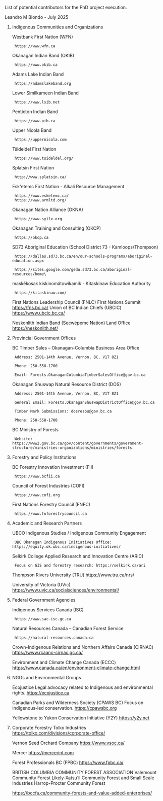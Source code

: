List of potential contributors for the PhD project execution.

Leandro M Biondo - July 2025

1. Indigenous Communities and Organizations 


    Westbank First Nation (WFN)

        https://www.wfn.ca

    Okanagan Indian Band (OKIB)

        https://www.okib.ca
    Adams Lake Indian Band

        https://adamslakeband.org

    Lower Similkameen Indian Band

        https://www.lsib.net

    Penticton Indian Band

        https://www.pib.ca

    Upper Nicola Band

        https://uppernicola.com
        
    Tŝideldel First Nation

        https://www.tsideldel.org/


    Splatsin First Nation

        http://www.splatsin.ca/

    Esk'etemc First Nation - Alkali Resource Management

        https://www.esketemc.ca/
        https://www.armltd.org/

    Okanagan Nation Alliance (OKNA) 

        https://www.syilx.org

    Okanagan Training and Consulting (OKCP)

        https://okcp.ca

    SD73 Aboriginal Education (School District 73 - Kamloops/Thompson)

        https://dallas.sd73.bc.ca/en/our-schools-programs/aboriginal-education.aspx

        https://sites.google.com/gedu.sd73.bc.ca/aboriginal-resources/home\

    maskêkosak kiskinomâtowikamik - Kitaskinaw Education Authority

        https://kitaskinaw.com/


    First Nations Leadership Council (FNLC) 
        First Nations Summit
        https://fns.bc.ca/
        Union of BC Indian Chiefs (UBCIC)
        https://www.ubcic.bc.ca/


    Neskonlith Indian Band (Secwépemc Nation) Land Office
    https://neskonlith.net/

2. Provincial Government Offices


    BC Timber Sales – Okanagan-Columbia Business Area Office

        Address: 2501-14th Avenue, Vernon, BC, V1T 8Z1

        Phone: 250-558-1700

        Email: Forests.OkanaganColumbiaTimberSalesOffice@gov.bc.ca

    Okanagan Shuswap Natural Resource District (DOS)

        Address: 2501-14th Avenue, Vernon, BC, V1T 8Z1

        General Email: Forests.OkanaganShuswapDistrictOffice@gov.bc.ca

        Timber Mark Submissions: dosresou@gov.bc.ca

        Phone: 250-558-1700

    BC Ministry of Forests

        Website: https://www2.gov.bc.ca/gov/content/governments/government-structure/ministries-organizations/ministries/forests

3. Forestry and Policy Institutions


    BC Forestry Innovation Investment (FII)

        https://www.bcfii.ca

    Council of Forest Industries (COFI) 

        https://www.cofi.org

    First Nations Forestry Council (FNFC) 

        https://www.fnforestrycouncil.ca

4. Academic and Research Partners


    UBCO Indigenous Studies / Indigenous Community Engagement

        UBC Okanagan Indigenous Initiatives Office: https://equity.ok.ubc.ca/indigenous-initiatives/

    Selkirk College Applied Research and Innovation Centre (ARIC) 

        Focus on GIS and forestry research: https://selkirk.ca/ari

    Thompson Rivers University (TRU)
    https://www.tru.ca/nrs/

    University of Victoria (UVic)
    https://www.uvic.ca/socialsciences/environmental/

5. Federal Government Agencies

    Indigenous Services Canada (ISC)

        https://www.sac-isc.gc.ca

    Natural Resources Canada – Canadian Forest Service

        https://natural-resources.canada.ca

    Crown-Indigenous Relations and Northern Affairs Canada (CIRNAC) 
    https://www.rcaanc-cirnac.gc.ca/

    Environment and Climate Change Canada (ECCC)
    https://www.canada.ca/en/environment-climate-change.html

6. NGOs and Environmental Groups

    Ecojustice
    Legal advocacy related to Indigenous and environmental rights.
    https://ecojustice.ca

    Canadian Parks and Wilderness Society (CPAWS BC)
    Focus on Indigenous-led conservation.
    https://cpawsbc.org

    Yellowstone to Yukon Conservation Initiative (Y2Y)
    https://y2y.net

7. Corporate Forestry
    Tolko Industries
    https://tolko.com/divisions/corporate-office/

    Vernon Seed Orchard Company
    https://www.vsoc.ca/

    Mercer 
    https://mercerint.com


    Forest Professionals BC (FPBC) 
    https://www.fpbc.ca/

    
    BRITISH COLUMBIA COMMUNITY FOREST ASSOCIATION​
        Valemount Community Forest 
        Likely-Xatsu’ll Community Forest and Small Scale Industries
        Harrop-Procter Community Forest

    https://bccfa.ca/community-forests-and-value-added-enterprises/



